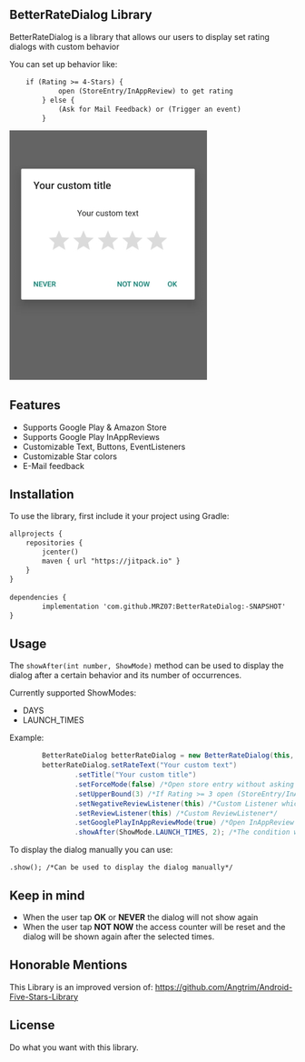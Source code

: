 
## BetterRateDialog Library

BetterRateDialog is a library that allows our users to display set rating dialogs with custom behavior

You can set up behavior like:

		if (Rating >= 4-Stars) {
				open (StoreEntry/InAppReview) to get rating
			} else {
				(Ask for Mail Feedback) or (Trigger an event)
			} 

<img src="preview.jpeg" alt="preview">


## Features

 - Supports Google Play & Amazon Store
 - Supports Google Play InAppReviews
 - Customizable Text, Buttons, EventListeners
 - Customizable Star colors
 - E-Mail feedback

## Installation

To use the library, first include it your project using Gradle:


    allprojects {
        repositories {
            jcenter()
            maven { url "https://jitpack.io" }
        }
    }

	dependencies {
	        implementation 'com.github.MRZ07:BetterRateDialog:-SNAPSHOT'
	}



## Usage

The `showAfter(int number, ShowMode)` method can be used to display the dialog after a certain behavior and its number of occurrences.

Currently  supported ShowModes:

 - DAYS
 - LAUNCH_TIMES

Example:

```java
        BetterRateDialog betterRateDialog = new BetterRateDialog(this, "your@mail.com");
        betterRateDialog.setRateText("Your custom text")
                .setTitle("Your custom title")
                .setForceMode(false) /*Open store entry without asking the User*/
                .setUpperBound(3) /*If Rating >= 3 open (StoreEntry/InAppRating)*/
                .setNegativeReviewListener(this) /*Custom Listener which overrides Mail Intent*/
                .setReviewListener(this) /*Custom ReviewListener*/
                .setGooglePlayInAppReviewMode(true) /*Open InAppReview for Google Play Apps*/
                .showAfter(ShowMode.LAUNCH_TIMES, 2); /*The condition when to display it*/

```
To display the dialog manually you can use:

    .show(); /*Can be used to display the dialog manually*/

## Keep in mind
* When the user tap **OK** or **NEVER** the dialog will not show again
* When the user tap **NOT NOW** the access counter will be reset and the dialog will be shown again after the selected times.

## Honorable Mentions
This Library is an improved version of:
https://github.com/Angtrim/Android-Five-Stars-Library

## License

Do what you want with this library.
